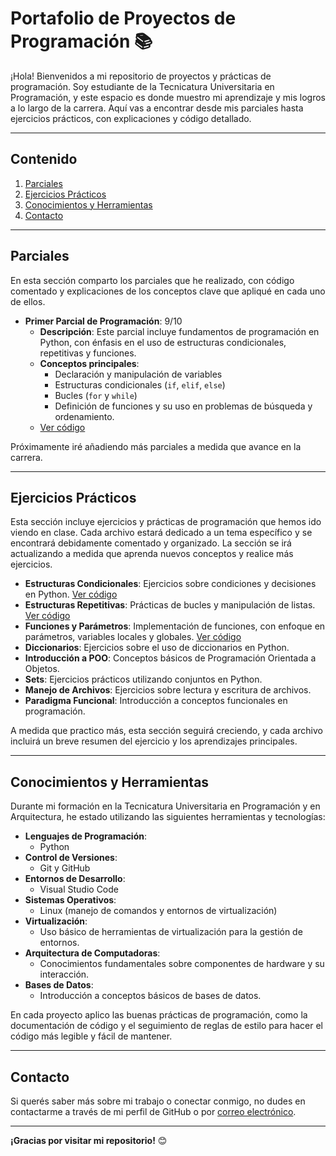 # Portafolio de Proyectos de Programación 📚

¡Hola! Bienvenidos a mi repositorio de proyectos y prácticas de programación. 
Soy estudiante de la Tecnicatura Universitaria en Programación, y este espacio es donde muestro mi aprendizaje y mis logros a lo largo de la carrera. Aquí vas a encontrar desde mis parciales hasta ejercicios prácticos, con explicaciones y código detallado.

---

## Contenido

1. [Parciales](#parciales)
2. [Ejercicios Prácticos](#ejercicios-prácticos)
3. [Conocimientos y Herramientas](#conocimientos-y-herramientas)
4. [Contacto](#contacto)

---

## Parciales

En esta sección comparto los parciales que he realizado, con código comentado y explicaciones de los conceptos clave que apliqué en cada uno de ellos.

- **Primer Parcial de Programación**: 9/10
  - **Descripción**: Este parcial incluye fundamentos de programación en Python, con énfasis en el uso de estructuras condicionales, repetitivas y funciones.
  - **Conceptos principales**:
    - Declaración y manipulación de variables
    - Estructuras condicionales (`if`, `elif`, `else`)
    - Bucles (`for` y `while`)
    - Definición de funciones y su uso en problemas de búsqueda y ordenamiento.
  - [Ver código](parciales/primer_parcial.py)

Próximamente iré añadiendo más parciales a medida que avance en la carrera.

---

## Ejercicios Prácticos

Esta sección incluye ejercicios y prácticas de programación que hemos ido viendo en clase. Cada archivo estará dedicado a un tema específico y se encontrará debidamente comentado y organizado. La sección se irá actualizando a medida que aprenda nuevos conceptos y realice más ejercicios.

- **Estructuras Condicionales**: Ejercicios sobre condiciones y decisiones en Python. [Ver código](ejercicios/estructuras_condicionales.py)
- **Estructuras Repetitivas**: Prácticas de bucles y manipulación de listas. [Ver código](ejercicios/estructuras_repetitivas.py)
- **Funciones y Parámetros**: Implementación de funciones, con enfoque en parámetros, variables locales y globales. [Ver código](ejercicios/funciones_parametros.py)
- **Diccionarios**: Ejercicios sobre el uso de diccionarios en Python.
- **Introducción a POO**: Conceptos básicos de Programación Orientada a Objetos.
- **Sets**: Ejercicios prácticos utilizando conjuntos en Python.
- **Manejo de Archivos**: Ejercicios sobre lectura y escritura de archivos.
- **Paradigma Funcional**: Introducción a conceptos funcionales en programación.

A medida que practico más, esta sección seguirá creciendo, y cada archivo incluirá un breve resumen del ejercicio y los aprendizajes principales.

---

## Conocimientos y Herramientas

Durante mi formación en la Tecnicatura Universitaria en Programación y en Arquitectura, he estado utilizando las siguientes herramientas y tecnologías:

- **Lenguajes de Programación**:
  - Python
- **Control de Versiones**:
  - Git y GitHub
- **Entornos de Desarrollo**:
  - Visual Studio Code
- **Sistemas Operativos**:
  - Linux (manejo de comandos y entornos de virtualización)
- **Virtualización**:
  - Uso básico de herramientas de virtualización para la gestión de entornos.
- **Arquitectura de Computadoras**:
  - Conocimientos fundamentales sobre componentes de hardware y su interacción.
- **Bases de Datos**:
  - Introducción a conceptos básicos de bases de datos.

En cada proyecto aplico las buenas prácticas de programación, como la documentación de código y el seguimiento de reglas de estilo para hacer el código más legible y fácil de mantener.

---

## Contacto

Si querés saber más sobre mi trabajo o conectar conmigo, no dudes en contactarme a través de mi perfil de GitHub o por [correo electrónico](mailto:natyrodicioutn@gmail.com).

---

**¡Gracias por visitar mi repositorio!** 😊
